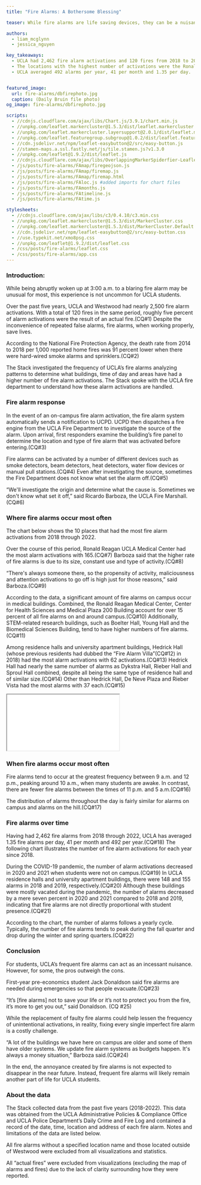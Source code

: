 ```yaml
---
title: "Fire Alarms: A Bothersome Blessing"

teaser: While fire alarms are life saving devices, they can be a nuisance when they go off too frequently without cause. The Stack looks into the occurrence and response of fire alarms at UCLA.

authors:
  - liam_mcglynn
  - jessica_nguyen

key_takeaways:
  - UCLA had 2,462 fire alarm activations and 120 fires from 2018 to 2022. Roughly five percent of fire alarm activations were the result of an actual fire in this period. 
  - The locations with the highest number of activations were the Ronald Reagan Medical Center, Center for Health Sciences and Medical Plaza 200 Building.
  - UCLA averaged 492 alarms per year, 41 per month and 1.35 per day.


featured_image:
  url: fire-alarms/dbfirephoto.jpg
  caption: (Daily Bruin file photo)
og_image: fire-alarms/dbfirephoto.jpg

scripts:
  - //cdnjs.cloudflare.com/ajax/libs/Chart.js/3.9.1/chart.min.js
  - //unpkg.com/leaflet.markercluster@1.5.3/dist/leaflet.markercluster.js
  - //unpkg.com/leaflet.markercluster.layersupport@2.0.1/dist/leaflet.markercluster.layersupport.js
  - //unpkg.com/leaflet.featuregroup.subgroup@1.0.2/dist/leaflet.featuregroup.subgroup.js
  - //cdn.jsdelivr.net/npm/leaflet-easybutton@2/src/easy-button.js
  - //stamen-maps.a.ssl.fastly.net/js/tile.stamen.js?v1.3.0
  - //unpkg.com/leaflet@1.9.2/dist/leaflet.js
  - //cdnjs.cloudflare.com/ajax/libs/OverlappingMarkerSpiderfier-Leaflet/0.2.6/oms.min.js
  - /js/posts/fire-alarms/FAmap/firegeojson.js
  - /js/posts/fire-alarms/FAmap/firemap.js
  - /js/posts/fire-alarms/FAmap/firemap.html
  - /js/posts/fire-alarms/FAloc.js #added imports for chart files
  - /js/posts/fire-alarms/FAmonths.js
  - /js/posts/fire-alarms/FAtimeline.js
  - /js/posts/fire-alarms/FAtime.js

stylesheets:
  - //cdnjs.cloudflare.com/ajax/libs/c3/0.4.10/c3.min.css
  - //unpkg.com/leaflet.markercluster@1.5.3/dist/MarkerCluster.css
  - //unpkg.com/leaflet.markercluster@1.5.3/dist/MarkerCluster.Default.css
  - //cdn.jsdelivr.net/npm/leaflet-easybutton@2/src/easy-button.css
  - //use.typekit.net/xmo8psg.css
  - //unpkg.com/leaflet@1.9.2/dist/leaflet.css
  - /css/posts/fire-alarms/leaflet.css
  - /css/posts/fire-alarms/app.css
---
```

### Introduction:
While being abruptly woken up at 3:00 a.m. to a blaring fire alarm may be unusual for most, this experience is not uncommon for UCLA students. 

Over the past five years, UCLA and Westwood had nearly 2,500 fire alarm activations. With a total of 120 fires in the same period, roughly five percent of alarm activations were the result of an actual fire.(CQ#1) Despite the inconvenience of repeated false alarms, fire alarms, when working properly, save lives. 

According to the National Fire Protection Agency, the death rate from 2014 to 2018 per 1,000 reported home fires was 91 percent lower when there were hard-wired smoke alarms and sprinklers.(CQ#2)

The Stack investigated the frequency of UCLA’s fire alarms analyzing patterns to determine what buildings, time of day and areas have had a higher number of fire alarm activations. The Stack spoke with the UCLA fire department to understand how these alarm activations are handled.

### Fire alarm response
In the event of an on-campus fire alarm activation, the fire alarm system automatically sends a notification to UCPD. UCPD then dispatches a fire engine from the UCLA Fire Department to investigate the source of the alarm. Upon arrival, first responders examine the building’s fire panel to determine the location and type of fire alarm that was activated before entering.(CQ#3)

Fire alarms can be activated by a number of different devices such as smoke detectors, beam detectors, heat detectors, water flow devices or manual pull stations.(CQ#4) Even after investigating the source, sometimes the Fire Department does not know what set the alarm off.(CQ#5) 

“We'll investigate the origin and determine what the cause is. Sometimes we don't know what set it off,” said Ricardo Barboza, the UCLA Fire Marshall.(CQ#6)

### Where fire alarms occur most often
The chart below shows the 10 places that had the most fire alarm activations from 2018 through 2022. 


<!-- Fire Alarms by Locations -->
<div>
  <canvas id="FAlocations" width="100vw" height="70vh"></canvas>
</div>

Over the course of this period, Ronald Reagan UCLA Medical Center had the most alarm activations with 165.(CQ#7) Barboza said that the higher rate of fire alarms is due to its size, constant use and type of activity.(CQ#8)

“There's always someone there, so the propensity of activity, maliciousness and attention activations to go off is high just for those reasons,” said Barboza.(CQ#9)

According to the data, a significant amount of fire alarms on campus occur in medical buildings. Combined, the Ronald Reagan Medical Center, Center for Health Sciences and Medical Plaza 200 Building account for over 15 percent of all fire alarms on and around campus.(CQ#10) Additionally, STEM-related research buildings, such as Boelter Hall, Young Hall and the Biomedical Sciences Building, tend to have higher numbers of fire alarms.(CQ#11) 

Among residence halls and university apartment buildings, Hedrick Hall (whose previous residents had dubbed the “Fire Alarm Villa”(CQ#12) in 2018) had the most alarm activations with 62 activations.(CQ#13) Hedrick Hall had nearly the same number of alarms as Dykstra Hall, Rieber Hall and Sproul Hall combined, despite all being the same type of residence hall and of similar size.(CQ#14) Other than Hedrick Hall, De Neve Plaza and Rieber Vista had the most alarms with 37 each.(CQ#15)


<iframe src="/js/posts/fire-alarms/FAmap/firemap.html" title="Map of fire alarms locations" id = "fire-map"></iframe>

### When fire alarms occur most often

<div>
  <canvas id="FAhours" width="100vw" height="70vh"></canvas>
</div>

Fire alarms tend to occur at the greatest frequency between 9 a.m. and 12 p.m., peaking around 10 a.m., when many students are awake. In contrast, there are fewer fire alarms between the times of 11 p.m. and 5 a.m.(CQ#16) 

The distribution of alarms throughout the day is fairly similar for alarms on campus and alarms on the hill.(CQ#17)

### Fire alarms over time
Having had 2,462 fire alarms from 2018 through 2022, UCLA has averaged 1.35 fire alarms per day, 41 per month and 492 per year.(CQ#18) The following chart illustrates the number of fire alarm activations for each year since 2018.

<div>
  <canvas id="FAtimeline" width="100vw" height="70vh"></canvas>
</div>

During the COVID-19 pandemic, the number of alarm activations decreased in 2020 and 2021 when students were not on campus.(CQ#19) In UCLA residence halls and university apartment buildings, there were 148 and 155 alarms in 2018 and 2019, respectively.(CQ#20) Although these buildings were mostly vacated during the pandemic, the number of alarms decreased by a mere seven percent in 2020 and 2021 compared to 2018 and 2019, indicating that fire alarms are not directly proportional with student presence.(CQ#21) 


<div>
  <canvas id="FAmonths" width="100vw" height="70vh"></canvas>
</div>

According to the chart, the number of alarms follows a yearly cycle. Typically, the number of fire alarms tends to peak during the fall quarter and drop during the winter and spring quarters.(CQ#22) 

### Conclusion
For students, UCLA’s frequent fire alarms can act as an incessant nuisance. However, for some, the pros outweigh the cons.

First-year pre-economics student Jack Donaldson said fire alarms are needed during emergencies so that people evacuate.(CQ#23)

“It’s [fire alarms] not to save your life or it’s not to protect you from the fire, it’s more to get you out,” said Donaldson. (CQ #25)

While the replacement of faulty fire alarms could help lessen the frequency of unintentional activations, in reality, fixing every single imperfect fire alarm is a costly challenge.

“A lot of the buildings we have here on campus are older and some of them have older systems. We update fire alarm systems as budgets happen. It's always a money situation,” Barboza said.(CQ#24)

In the end, the annoyance created by fire alarms is not expected to disappear in the near future. Instead, frequent fire alarms will likely remain another part of life for UCLA students.

### About the data
The Stack collected data from the past five years (2018-2022). This data was obtained from the UCLA Administrative Policies & Compliance Office and UCLA Police Department’s Daily Crime and Fire Log and contained a record of the date, time, location and address of each fire alarm. Notes and limitations of the data are listed below.

All fire alarms without a specified location name and those located outside of Westwood were excluded from all visualizations and statistics. 

All “actual fires” were excluded from visualizations (excluding the map of alarms and fires) due to the lack of clarity surrounding how they were reported.
